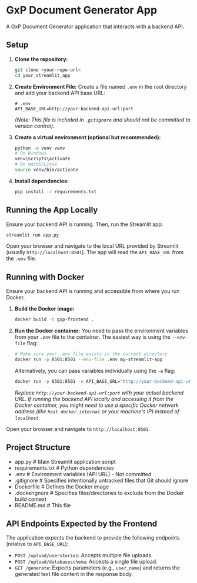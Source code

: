 # GxP Document Generator App

A GxP Document Generator application that interacts with a backend API.

## Setup

1.  **Clone the repository:**
    ```bash
    git clone <your-repo-url>
    cd your_streamlit_app
    ```

2.  **Create Environment File:**
    Create a file named `.env` in the root directory and add your backend API base URL:
    ```dotenv
    # .env
    API_BASE_URL=http://your-backend-api-url:port
    ```
    *(Note: This file is included in `.gitignore` and should not be committed to version control).*

3.  **Create a virtual environment (optional but recommended):**
    ```bash
    python -m venv venv
    # On Windows
    venv\Scripts\activate
    # On macOS/Linux
    source venv/bin/activate
    ```

4.  **Install dependencies:**
    ```bash
    pip install -r requirements.txt
    ```

## Running the App Locally

Ensure your backend API is running. Then, run the Streamlit app:

```bash
streamlit run app.py
```

Open your browser and navigate to the local URL provided by Streamlit (usually `http://localhost:8501`). The app will read the `API_BASE_URL` from the `.env` file.

## Running with Docker

Ensure your backend API is running and accessible from where you run Docker.

1.  **Build the Docker image:**
    ```bash
    docker build -t gxp-frontend .
    ```

2.  **Run the Docker container:**
    You need to pass the environment variables from your `.env` file to the container. The easiest way is using the `--env-file` flag:
    ```bash
    # Make sure your .env file exists in the current directory
    docker run -p 8501:8501 --env-file .env my-streamlit-app
    ```
    Alternatively, you can pass variables individually using the `-e` flag:
    ```bash
    docker run -p 8501:8501 -e API_BASE_URL="http://your-backend-api-url:port" my-streamlit-app
    ```
    *Replace `http://your-backend-api-url:port` with your actual backend URL. If running the backend API locally and accessing it from the Docker container, you might need to use a specific Docker network address (like `host.docker.internal` or your machine's IP) instead of `localhost`.*

Open your browser and navigate to `http://localhost:8501`.

## Project Structure
 - app.py # Main Streamlit application script
 - requirements.txt # Python dependencies
 - .env # Environment variables (API URL) - Not committed
 - .gitignore # Specifies intentionally untracked files that Git should ignore
 - Dockerfile # Defines the Docker image
 - .dockerignore # Specifies files/directories to exclude from the Docker build context
 - README.md # This file


## API Endpoints Expected by the Frontend

The application expects the backend to provide the following endpoints (relative to `API_BASE_URL`):

*   `POST /upload/userstories`: Accepts multiple file uploads.
*   `POST /upload/databaseschema`: Accepts a single file upload.
*   `GET /generate`: Expects parameters (e.g., `user_name`) and returns the generated text file content in the response body.